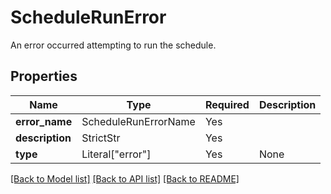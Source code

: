 # ScheduleRunError

An error occurred attempting to run the schedule.

## Properties
| Name | Type | Required | Description |
| ------------ | ------------- | ------------- | ------------- |
**error_name** | ScheduleRunErrorName | Yes |  |
**description** | StrictStr | Yes |  |
**type** | Literal["error"] | Yes | None |


[[Back to Model list]](../../../../README.md#models-v2-link) [[Back to API list]](../../../../README.md#apis-v2-link) [[Back to README]](../../../../README.md)
